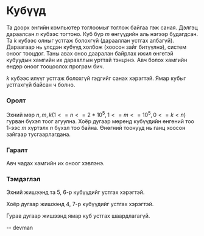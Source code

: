 Кубүүд
======
Та доорх энгийн компьютер тоглоомыг тоглож байгаа гэж саная. Дэлгэц дараалсан $n$ кубээс тогтоно. Куб бүр $m$ өнгүүдийн аль нэгээр будагдсан. Та $k$ кубээс олныг устгаж болохгүй (дарааллан устгах албагүй). Дараагаар нь үлсдэн кубүүд холбож (хоосон зайг битүүлнэ), систем оноог тооцдог. Таны авах оноо дааралан байрлах ижил өнгөтэй кубуудын хамгийн их дарааллын урттай тэнцэнэ. Авч болох хамгийн өндөр оноог тооцоолох програм бич.

$k$ кубээс илүүг устгаж болохгүй гэдгийг санах хэрэгтэй. Ямар кубыг устгахгүй байсан ч болно.

### Оролт
Эхний мөр $n, m, k (1 <= n <= 2 * 10^5, 1 <= m <= 10^5, 0 <= k < n)$ гурван бүхэл тоог агуулна. Хоёр дугаар мөрөнд кубүүдийн өнгөний тоо 1-ээс $m$ хүртэлх $n$ бүхэл тоо байна. Өнөгний тоонууд нь ганц хоосон зайгаар тусгаарлагдана.

### Гаралт

Авч чадах хамгийн их оноог хэвлэнэ.

### Тэмдэглэл

Эхний жишээнд та 5, 6-р кубүүдийг устгах хэрэгтэй.

Хоёр дугаар жишээнд 4, 7-р кубүүдийг устгах хэрэгтэй.

Гурав дугаар жишээнд ямар куб устгах шаардлагагүй.

-- devman
